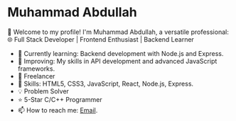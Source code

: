 # Muhammad Abdullah
👋 Welcome to my profile! I'm Muhammad Abdullah, a versatile professional:
🌐 Full Stack Developer | Frontend Enthusiast | Backend Learner

- 🌱 Currently learning: Backend development with Node.js and Express.
-  🔧 Improving: My skills in API development and advanced JavaScript frameworks.
- 💼 Freelancer
- 🎯 Skills: HTML5, CSS3, JavaScript, React, Node.js, Express.
- 💡 Problem Solver
- ⭐ 5-Star C/C++ Programmer
- 📫 How to reach me: [Email](mailto:abdullahgu77ar@gmail.com).
